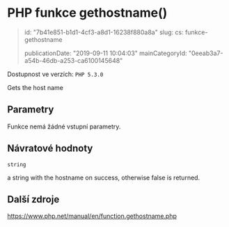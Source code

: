 PHP funkce gethostname()
========================

> id: "7b41e851-b1d1-4cf3-a8d1-16238f880a8a"
> slug:
> 	cs: funkce-gethostname
>
> publicationDate: "2019-09-11 10:04:03"
> mainCategoryId: "0eeab3a7-a54b-46db-a253-ca6100145648"

Dostupnost ve verzích: `PHP 5.3.0`

Gets the host name


Parametry
--------------

Funkce nemá žádné vstupní parametry.

Návratové hodnoty
----------------

`string`

a string with the hostname on success, otherwise false is
returned.

Další zdroje
------------

https://www.php.net/manual/en/function.gethostname.php
